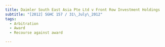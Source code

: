 ```yaml
---
title: Daimler South East Asia Pte Ltd v Front Row Investment Holdings (Singapore) Pte Ltd 
subtitle: "[2012] SGHC 157 / 31\_July\_2012"
tags:
  - Arbitration
  - Award
  - Recourse against award

---
```


